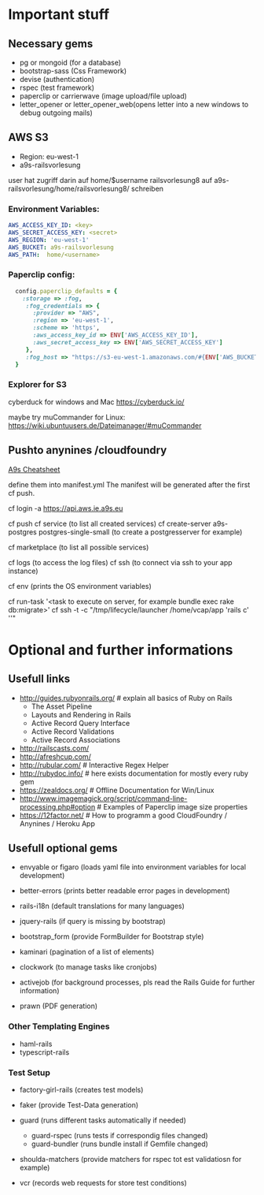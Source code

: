 # Important stuff
 
## Necessary gems

* pg or mongoid (for a database)
* bootstrap-sass (Css Framework)
* devise  (authentication)
* rspec   (test framework)
* paperclip or carrierwave (image upload/file upload)
* letter_opener or letter_opener_web(opens letter into a new windows to debug outgoing mails)

## AWS S3 
* Region: eu-west-1
* a9s-railsvorlesung

user hat zugriff darin auf home/$username
railsvorlesung8 auf a9s-railsvorlesung/home/railsvorlesung8/ schreiben

### Environment Variables:

```yaml
AWS_ACCESS_KEY_ID: <key>
AWS_SECRET_ACCESS_KEY: <secret>
AWS_REGION: 'eu-west-1'
AWS_BUCKET: a9s-railsvorlesung
AWS_PATH:  home/<username>
```

### Paperclip config:

```ruby
  config.paperclip_defaults = {
    :storage => :fog,
     :fog_credentials => {
       :provider => "AWS",
       :region => 'eu-west-1',
       :scheme => 'https',
       :aws_access_key_id => ENV['AWS_ACCESS_KEY_ID'],
       :aws_secret_access_key => ENV['AWS_SECRET_ACCESS_KEY']
     },
     :fog_host => "https://s3-eu-west-1.amazonaws.com/#{ENV['AWS_BUCKET']}/#{ENV['AWS_PATH']}"
  }
```

### Explorer for S3

cyberduck for windows and Mac
https://cyberduck.io/

maybe try muCommander for Linux:
https://wiki.ubuntuusers.de/Dateimanager/#muCommander


## Pushto anynines /cloudfoundry

[A9s Cheatsheet](
https://blog.anynines.com/cloud-foundry-command-line-cheat-sheetutm_sourcecf-summitutm_mediumprintutm_campaigncf-summit-cheat-sheet/)

define them into manifest.yml
The manifest will be generated after the first cf push.

cf login -a https://api.aws.ie.a9s.eu

cf push <appname>
cf service (to list all created services)
cf create-server a9s-postgres postgres-single-small <databasename> (to create a postgresserver for example)

cf marketplace (to list all possible services)

cf logs <appname> (to access the log files)
cf ssh <appname> (to connect via ssh to your app instance)

cf env <appname> (prints the OS environment variables)

cf run-task <appname> '<task to execute on server, for example bundle exec rake db:migrate>'
cf ssh <appname> -t -c "/tmp/lifecycle/launcher /home/vcap/app 'rails c' ''"

# Optional and further informations

## Usefull links

* http://guides.rubyonrails.org/   # explain all basics of Ruby on Rails
  * The Asset Pipeline
  * Layouts and Rendering in Rails
  * Active Record Query Interface
  * Active Record Validations
  * Active Record Associations
* http://railscasts.com/
* http://afreshcup.com/
* http://rubular.com/              # Interactive Regex Helper
* http://rubydoc.info/             # here exists documentation for mostly every ruby gem
* https://zealdocs.org/            # Offline Documentation for Win/Linux
* http://www.imagemagick.org/script/command-line-processing.php#option  # Examples of Paperclip image size properties
* https://12factor.net/            # How to programm a good CloudFoundry / Anynines / Heroku  App

## Usefull optional gems

* envyable or figaro (loads yaml file into environment variables for local development)
* better-errors (prints better readable error pages in development)
* rails-i18n (default translations for many languages)
* jquery-rails (if query is missing by bootstrap)

* bootstrap_form (provide FormBuilder for Bootstrap style)
* kaminari (pagination of a list of elements)
* clockwork (to manage tasks like cronjobs)
* activejob (for background processes, pls read the Rails Guide for further information)

* prawn (PDF generation)



### Other Templating Engines

* haml-rails
* typescript-rails

### Test Setup

* factory-girl-rails (creates test models)
* faker (provide Test-Data generation)
* guard (runs different tasks automatically if needed)
  * guard-rspec (runs tests if correspondig files changed)
  * guard-bundler (runs bundle install if Gemfile changed)

* shoulda-matchers (provide matchers for rspec tot est validatiosn for example)
* vcr (records web requests for store test conditions)

  


